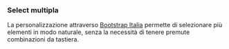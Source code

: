 ### Select multipla

La personalizzazione attraverso [Bootstrap Italia](https://github.com/italia/bootstrap-italia) permette di selezionare più elementi in modo naturale, senza la necessità di tenere premute combinazioni da tastiera.

<!-- STORY -->
